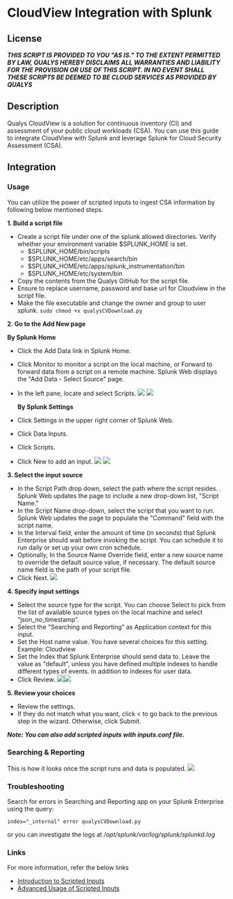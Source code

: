 # CloudView Integration with Splunk  


## License
_**THIS SCRIPT IS PROVIDED TO YOU "AS IS."  TO THE EXTENT PERMITTED BY LAW, QUALYS HEREBY DISCLAIMS ALL WARRANTIES AND LIABILITY FOR THE PROVISION OR USE OF THIS SCRIPT.  IN NO EVENT SHALL THESE SCRIPTS BE DEEMED TO BE CLOUD SERVICES AS PROVIDED BY QUALYS**_

## Description 
Qualys CloudView is a solution for continuous inventory (CI) and assessment of your public cloud workloads (CSA). You can use this guide to integrate CloudView with Splunk and leverage Splunk for Cloud Security Assessment (CSA).

## Integration

### Usage
You can utilize the power of scripted inputs to ingest CSA information by following below mentioned steps.

**1. Build a script file**
* Create a script file under one of the splunk allowed directories. Verify whether your environment variable $SPLUNK_HOME is set. 
    * $SPLUNK_HOME/bin/scripts 
    * $SPLUNK_HOME/etc/apps/search/bin 
    * $SPLUNK_HOME/etc/apps/splunk_instrumentation/bin 
    * $SPLUNK_HOME/etc/system/bin 
* Copy the contents from the Qualys GitHub for the script file. 
* Ensure to replace username, password and base url for Cloudview in the script file. 
* Make the file executable and change the owner and group to user splunk. 
```sudo chmod +x qualysCVDownload.py``` 

**2. Go to the Add New page**

   **By Splunk Home**
* Click the Add Data link in Splunk Home. 
* Click Monitor to monitor a script on the local machine, or Forward to forward data from a script on a remote machine. Splunk Web displays the "Add Data - Select Source" page. 
* In the left pane, locate and select Scripts.
![](/Images/1.png?raw=true) ![](/Images/2.png?raw=true)

   **By Splunk Settings**
* Click Settings in the upper right corner of Splunk Web. 
* Click Data Inputs. 
* Click Scripts. 
* Click New to add an input.
![](/Images/3.png?raw=true) ![](/Images/4.png?raw=true)

**3. Select the input source**
* In the Script Path drop down, select the path where the script resides. . Splunk Web updates the page to include a new drop-down list, "Script Name." 
* In the Script Name drop-down, select the script that you want to run. Splunk Web updates the page to populate the "Command" field with the script name. 
* In the Interval field, enter the amount of time (in seconds) that Splunk Enterprise should wait before invoking the script. You can schedule it to run daily or set up your own cron schedule. 
* Optionally, In the Source Name Override field, enter a new source name to override the default source value, if necessary. The default source name field is the path of your script file.  
* Click Next.
![](/Images/5.png?raw=true)

**4. Specify input settings**
* Select the source type for the script. You can choose Select to pick from the list of available source types on the local machine and select “json_no_timestamp”. 
* Select the "Searching and Reporting” as Application context for this input. 
* Set the Host name value. You have several choices for this setting. Example: Cloudview 
* Set the Index that Splunk Enterprise should send data to. Leave the value as "default", unless you have defined multiple indexes to handle different types of events. In addition to indexes for user data. 
* Click Review.
![](/Images/6.png?raw=true)![](/Images/7.png?raw=true)

**5. Review your choices**
* Review the settings. 
* If they do not match what you want, click < to go back to the previous step in the wizard. Otherwise, click Submit.

**_Note: You can also add scripted inputs with inputs.conf file._**

### Searching & Reporting
This is how it looks once the script runs and data is populated. 
![](/Images/8.png?raw=true)

### Troubleshooting
Search for errors in Searching and Reporting app on your Splunk Enterprise using the query: 

```index="_internal" error qualysCVDownload.py```

or you can investigate the logs at _/opt/splunk/var/log/splunk/splunkd.log_

### Links 
For more information, refer the below links
* [Introduction to Scripted Inputs](https://docs.splunk.com/Documentation/Splunk/7.2.4/Data/Getdatafromscriptedinputs) 
* [Advanced Usage of Scripted Inputs](https://docs.splunk.com/Documentation/Splunk/7.2.4/AdvancedDev/ScriptSetup)
